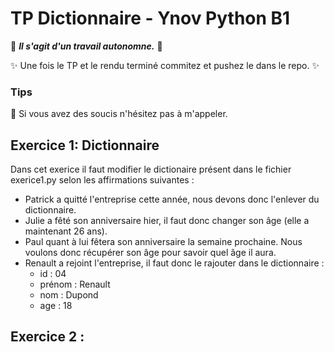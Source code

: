 # TP Dictionnaire - Ynov Python B1

:see_no_evil: _**Il s'agit d'un travail autonomne.**_ :speak_no_evil:

:sparkles: Une fois le TP et le rendu terminé commitez et pushez le dans le repo. :sparkles:
  
### Tips   

:raising_hand: Si vous avez des soucis n'hésitez pas à m'appeler. 
 
 ## Exercice 1: Dictionnaire
 
Dans cet exerice il faut modifier le dictionaire présent dans le fichier exerice1.py selon les affirmations suivantes : 
- Patrick a quitté l'entreprise cette année, nous devons donc l'enlever du dictionnaire.
- Julie a fêté son anniversaire hier, il faut donc changer son âge (elle a maintenant 26 ans).
- Paul quant à lui fêtera son anniversaire la semaine prochaine. Nous voulons donc récupérer son âge pour savoir quel âge il aura.
- Renault a rejoint l'entreprise, il faut donc le rajouter dans le dictionnaire : 
  - id : 04
  - prénom : Renault
  - nom : Dupond
  - age : 18
  

 
## Exercice 2 : 
